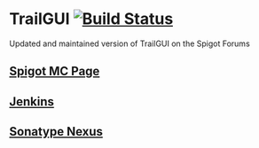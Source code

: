 # TrailGUI [![Build Status](http://ci.sinndevelopment.com/job/TrailGUI/badge/icon)](http://ci.sinndevelopment.com/job/TrailGUI)
Updated and maintained version of TrailGUI on the Spigot Forums

## [Spigot MC Page](https://www.spigotmc.org/resources/1091/)

## [Jenkins](http://ci.ecocitycraft.com/job/TrailGUI/)

## [Sonatype Nexus](http://repo.sinndev.com/content/repositories/snapshots/ca/jamiesinn/TrailGUI/)
